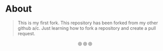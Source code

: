 # About
>This is my first fork.
This repository has been forked from my other github a/c. Just learning how to fork a repository and create a pull request.

<p align="center">
  &#9678; &#9678; &#9678;
  </p>
